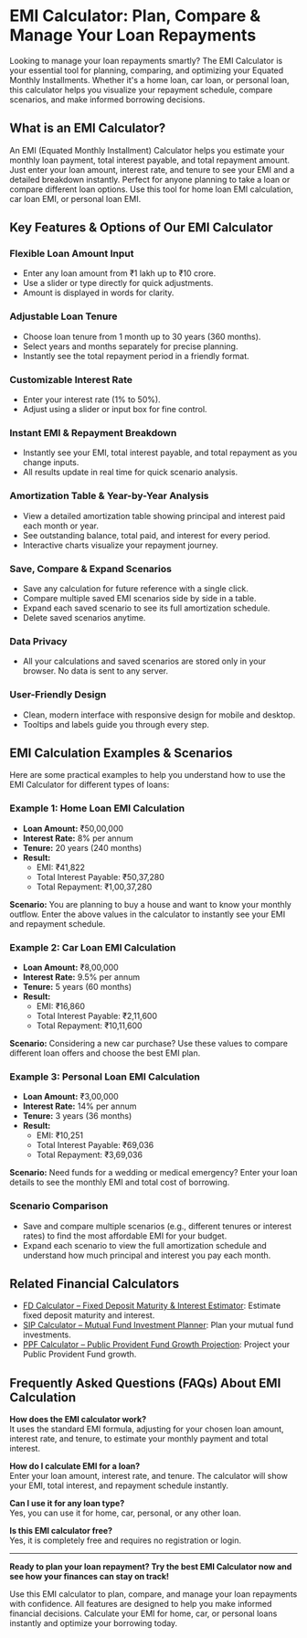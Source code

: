 # EMI Calculator: Plan, Compare & Manage Your Loan Repayments

Looking to manage your loan repayments smartly? The EMI Calculator is your essential tool for planning, comparing, and optimizing your Equated Monthly Installments. Whether it's a home loan, car loan, or personal loan, this calculator helps you visualize your repayment schedule, compare scenarios, and make informed borrowing decisions.

## What is an EMI Calculator?

An EMI (Equated Monthly Installment) Calculator helps you estimate your monthly loan payment, total interest payable, and total repayment amount. Just enter your loan amount, interest rate, and tenure to see your EMI and a detailed breakdown instantly. Perfect for anyone planning to take a loan or compare different loan options. Use this tool for home loan EMI calculation, car loan EMI, or personal loan EMI.

## Key Features & Options of Our EMI Calculator

### Flexible Loan Amount Input

- Enter any loan amount from ₹1 lakh up to ₹10 crore.
- Use a slider or type directly for quick adjustments.
- Amount is displayed in words for clarity.

### Adjustable Loan Tenure

- Choose loan tenure from 1 month up to 30 years (360 months).
- Select years and months separately for precise planning.
- Instantly see the total repayment period in a friendly format.

### Customizable Interest Rate

- Enter your interest rate (1% to 50%).
- Adjust using a slider or input box for fine control.

### Instant EMI & Repayment Breakdown

- Instantly see your EMI, total interest payable, and total repayment as you change inputs.
- All results update in real time for quick scenario analysis.

### Amortization Table & Year-by-Year Analysis

- View a detailed amortization table showing principal and interest paid each month or year.
- See outstanding balance, total paid, and interest for every period.
- Interactive charts visualize your repayment journey.

### Save, Compare & Expand Scenarios

- Save any calculation for future reference with a single click.
- Compare multiple saved EMI scenarios side by side in a table.
- Expand each saved scenario to see its full amortization schedule.
- Delete saved scenarios anytime.

### Data Privacy

- All your calculations and saved scenarios are stored only in your browser. No data is sent to any server.

### User-Friendly Design

- Clean, modern interface with responsive design for mobile and desktop.
- Tooltips and labels guide you through every step.

## EMI Calculation Examples & Scenarios

Here are some practical examples to help you understand how to use the EMI Calculator for different types of loans:

### Example 1: Home Loan EMI Calculation

- **Loan Amount:** ₹50,00,000
- **Interest Rate:** 8% per annum
- **Tenure:** 20 years (240 months)
- **Result:**
  - EMI: ₹41,822
  - Total Interest Payable: ₹50,37,280
  - Total Repayment: ₹1,00,37,280

**Scenario:** You are planning to buy a house and want to know your monthly outflow. Enter the above values in the calculator to instantly see your EMI and repayment schedule.

### Example 2: Car Loan EMI Calculation

- **Loan Amount:** ₹8,00,000
- **Interest Rate:** 9.5% per annum
- **Tenure:** 5 years (60 months)
- **Result:**
  - EMI: ₹16,860
  - Total Interest Payable: ₹2,11,600
  - Total Repayment: ₹10,11,600

**Scenario:** Considering a new car purchase? Use these values to compare different loan offers and choose the best EMI plan.

### Example 3: Personal Loan EMI Calculation

- **Loan Amount:** ₹3,00,000
- **Interest Rate:** 14% per annum
- **Tenure:** 3 years (36 months)
- **Result:**
  - EMI: ₹10,251
  - Total Interest Payable: ₹69,036
  - Total Repayment: ₹3,69,036

**Scenario:** Need funds for a wedding or medical emergency? Enter your loan details to see the monthly EMI and total cost of borrowing.

### Scenario Comparison

- Save and compare multiple scenarios (e.g., different tenures or interest rates) to find the most affordable EMI for your budget.
- Expand each scenario to view the full amortization schedule and understand how much principal and interest you pay each month.

## Related Financial Calculators

- [FD Calculator – Fixed Deposit Maturity & Interest Estimator](/fixed-deposit/calculator): Estimate fixed deposit maturity and interest.
- [SIP Calculator – Mutual Fund Investment Planner](/calculators/sip-calculator): Plan your mutual fund investments.
- [PPF Calculator – Public Provident Fund Growth Projection](/calculators/ppf-calculator): Project your Public Provident Fund growth.

## Frequently Asked Questions (FAQs) About EMI Calculation

**How does the EMI calculator work?**  
It uses the standard EMI formula, adjusting for your chosen loan amount, interest rate, and tenure, to estimate your monthly payment and total interest.

**How do I calculate EMI for a loan?**  
Enter your loan amount, interest rate, and tenure. The calculator will show your EMI, total interest, and repayment schedule instantly.

**Can I use it for any loan type?**  
Yes, you can use it for home, car, personal, or any other loan.

**Is this EMI calculator free?**  
Yes, it is completely free and requires no registration or login.

---

**Ready to plan your loan repayment? Try the best EMI Calculator now and see how your finances can stay on track!**

Use this EMI calculator to plan, compare, and manage your loan repayments with confidence. All features are designed to help you make informed financial decisions. Calculate your EMI for home, car, or personal loans instantly and optimize your borrowing today.
